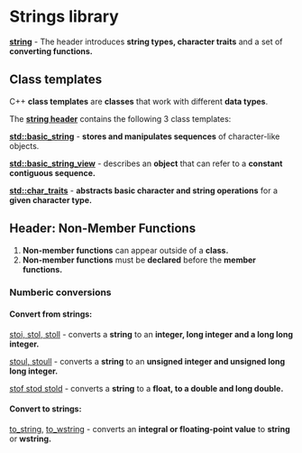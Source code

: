 # Strings library

**[string](https://en.cppreference.com/w/cpp/header/string)** - The header introduces **string types, character traits** and a set of **converting functions.**

## Class templates

C++ **class templates** are **classes** that work with different **data types**.

The **[string header](https://en.cppreference.com/w/cpp/header/string)** contains the following 3 class templates:

**[std::basic_string](https://en.cppreference.com/w/cpp/string/basic_string)** - **stores and manipulates sequences** of character-like objects.

**[std::basic_string_view](https://en.cppreference.com/w/cpp/string/basic_string_view)** - describes an **object** that can refer to a **constant contiguous sequence.**

**[std::char_traits](https://en.cppreference.com/w/cpp/string/char_traits)** - **abstracts basic character and string operations** for a **given character type.**

## Header: Non-Member Functions

1. **Non-member functions** can appear outside of a **class.**
2. **Non-member functions** must be **declared** before the **member functions.**

### Numberic conversions

#### Convert from strings:

[stoi, stol, stoll](https://en.cppreference.com/w/cpp/string/basic_string/stol) - converts a **string** to an **integer, long integer and a long long integer.**

[stoul, stoull](https://en.cppreference.com/w/cpp/string/basic_string/stoul) - converts a **string** to an **unsigned integer and unsigned long long integer.**

[stof stod stold](https://en.cppreference.com/w/cpp/string/basic_string/stof) -  converts a **string** to a **float, to a double and long double.**

#### Convert to strings:

[to_string](https://en.cppreference.com/w/cpp/string/basic_string/to_string), [to_wstring](https://en.cppreference.com/w/cpp/string/basic_string/to_wstring) - converts an **integral or floating-point value** to **string** or **wstring.**